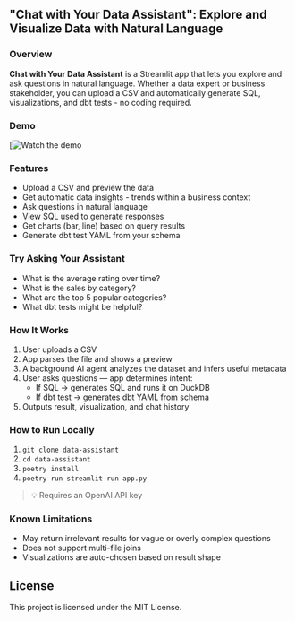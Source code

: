 ## "Chat with Your Data Assistant": Explore and Visualize Data with Natural Language ##


### Overview ###
**Chat with Your Data Assistant** is a Streamlit app that lets you explore and ask questions in natural language. Whether a data expert or business stakeholder, you can upload a CSV and automatically generate SQL, visualizations, and dbt tests - no coding required.

### Demo ###
[![Watch the demo](https://www.loom.com/share/0ef838c9c9b94e869239e9d28abefc4c?sid=34bb923a-8891-470f-95c8-4ffa09d043fd)

### Features ###
- Upload a CSV and preview the data
- Get automatic data insights - trends within a business context
- Ask questions in natural language
- View SQL used to generate responses
- Get charts (bar, line) based on query results
- Generate dbt test YAML from your schema

### Try Asking Your Assistant ###
- What is the average rating over time?
- What is the sales by category?
- What are the top 5 popular categories?
- What dbt tests might be helpful?

### How It Works ##
1. User uploads a CSV
2. App parses the file and shows a preview
3. A background AI agent analyzes the dataset and infers useful metadata
4. User asks questions — app determines intent:
   - If SQL → generates SQL and runs it on DuckDB
   - If dbt test → generates dbt YAML from schema
5. Outputs result, visualization, and chat history

### How to Run Locally ##
1. `git clone data-assistant`
2. `cd data-assistant`
3. `poetry install`
4. `poetry run streamlit run app.py`

> 💡 Requires an OpenAI API key

### Known Limitations ##
- May return irrelevant results for vague or overly complex questions
- Does not support multi-file joins
- Visualizations are auto-chosen based on result shape

## License
This project is licensed under the MIT License.